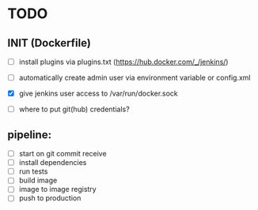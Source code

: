 # TODO

## INIT (Dockerfile)
- [ ] install plugins via plugins.txt (https://hub.docker.com/_/jenkins/)
- [ ] automatically create admin user via environment variable or config.xml
- [x] give jenkins user access to /var/run/docker.sock

- [ ] where to put git(hub) credentials?

## pipeline:
  - [ ] start on git commit receive
  - [ ] install dependencies
  - [ ] run tests
  - [ ] build image
  - [ ] image to image registry
  - [ ] push to production
